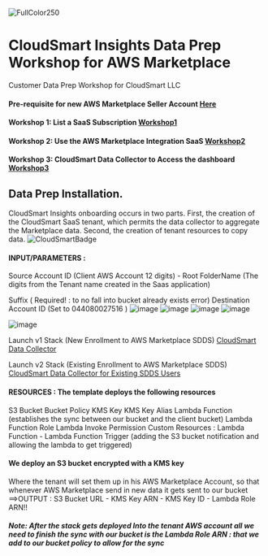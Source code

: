 ![FullColor250](https://user-images.githubusercontent.com/26460009/182591500-ac99b0d8-2639-4a28-8357-97d09e0e2063.png)
# CloudSmart Insights Data Prep Workshop for AWS Marketplace

Customer Data Prep Workshop for CloudSmart LLC
#### Pre-requisite for new AWS Marketplace Seller Account [Here](/docs/MarketplacePrerequisite.md)
#### Workshop 1: List a SaaS Subscription [Workshop1](/docs/Lab1.md)
#### Workshop 2: Use the AWS Marketplace Integration SaaS [Workshop2](/docs/Lab2.md)
#### Workshop 3: CloudSmart Data Collector to Access the dashboard [Workshop3](/docs/Lab3.md)

## Data Prep Installation.
CloudSmart Insights onboarding occurs in two parts. First, the creation of the CloudSmart SaaS tenant, which permits the data collector to aggregate the Marketplace data.  Second, the creation of tenant resources to copy data.
![CloudSmartBadge](https://user-images.githubusercontent.com/26460009/183915211-2252735e-bf8f-4ffa-b619-c14e4ae59436.png)


#### INPUT/PARAMETERS : 
Source Account ID (Client AWS Account 12 digits) - Root FolderName (The digits from the Tenant name created in the Saas application)

Suffix ( Required! : to no fall into bucket already exists error) 
Destination Account ID
(Set to 044080027516 )
![image](https://github.com/tvanceadv/csdataprep/assets/26460009/d12f0042-6aa5-4b81-9e7c-c577f92a8599)
![image](https://github.com/tvanceadv/csdataprep/assets/26460009/7d534e73-9e96-4881-8eb0-66b40caeaaa3)
![image](https://github.com/tvanceadv/csdataprep/assets/26460009/a9a266cf-04f9-4a42-8c3c-0f86546c0da5)
![image](https://github.com/tvanceadv/csdataprep/assets/26460009/510834a5-7883-486a-8122-3e3bed2d0e1b)

![image](https://github.com/tvanceadv/csdataprep/assets/26460009/11ab6ada-f9a2-4804-896b-dd93d68e8c38)


Launch v1 Stack (New Enrollment to AWS Marketplace SDDS) [CloudSmart Data Collector](https://us-east-1.console.aws.amazon.com/cloudformation/home?region=us-east-1#/stacks/create?&templateURL=https%3A%2F%2Ftenant-template.s3.amazonaws.com%2FFinalTemplate.yml)

Launch v2 Stack (Existing Enrollment to AWS Marketplace SDDS) [CloudSmart Data Collector for Existing SDDS Users](https://us-east-1.console.aws.amazon.com/cloudformation/home?region=us-east-1#/stacks/create?&templateURL=https%3A%2F%2Ftenant-template.s3.amazonaws.com%2FFinalTemplate.yml)

#### RESOURCES : The template deploys the following resources
S3 Bucket
Bucket Policy
KMS Key
KMS Key Alias
Lambda Function (establishes the sync between our bucket and the client bucket)
Lambda Function Role
Lambda Invoke Permission
Custom Resources : Lambda Function - Lambda Function Trigger (adding the S3 bucket notification and
allowing the lambda to get triggered)

#### We deploy an S3 bucket encrypted with a KMS key
Where the tenant will set them up in his AWS Marketplace Account, so that whenever AWS Marketplace send in new data it gets sent to our bucket ==>OUTPUT : S3 Bucket URL - KMS Key ARN - KMS Key ID - Lambda Role ARN!!
##### Note: After the stack gets deployed Into the tenant AWS account all we need to finish the sync with our bucket is the Lambda Role ARN : that we add to our bucket policy to allow for the sync
